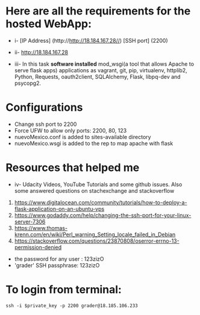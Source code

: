 # **Here are all the requirements for the hosted WebApp**:

* i- [IP Address] (http://http://18.184.167.28//)
     [SSH port] (2200)

* ii- http://18.184.167.28

* iii- In this task **software installed** mod_wsgi(a tool that allows Apache to serve flask apps) applications as vagrant, git, pip, virtualenv, httplib2, Python, Requests, oauth2client, SQLAlchemy, Flask, libpq-dev and psycopg2.

# Configurations
- Change ssh port to 2200
- Force UFW to allow only ports: 2200, 80, 123
- nuevoMexico.conf is added to sites-available directory
- nuevoMexico.wsgi is added to the rep to map apache with flask

# Resources that helped me

* iv- Udacity Videos, YouTube Tutorials and some github issues. Also some answered questions on stachexchange and stackoverflow

1. https://www.digitalocean.com/community/tutorials/how-to-deploy-a-flask-application-on-an-ubuntu-vps
2. https://www.godaddy.com/help/changing-the-ssh-port-for-your-linux-server-7306
3. https://www.thomas-krenn.com/en/wiki/Perl_warning_Setting_locale_failed_in_Debian
4. https://stackoverflow.com/questions/23870808/oserror-errno-13-permission-denied


* the password for any user : 123zizO
* 'grader' SSH passphrase: 123zizO


# To login from terminal:
`ssh -i $private_key -p 2200 grader@18.185.106.233`





